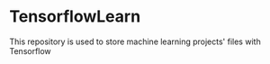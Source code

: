 # TensorflowLearn
This repository is used to store machine learning projects' files with Tensorflow
